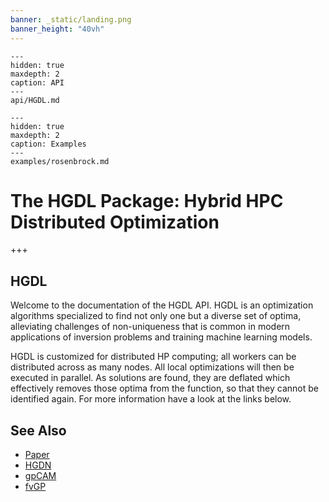 ```yaml
---
banner: _static/landing.png
banner_height: "40vh"
---
```


```{toctree}
---
hidden: true
maxdepth: 2
caption: API
---
api/HGDL.md
```

```{toctree}
---
hidden: true
maxdepth: 2
caption: Examples
---
examples/rosenbrock.md
```

# The HGDL Package: Hybrid HPC Distributed Optimization

+++

## HGDL

Welcome to the documentation of the HGDL API.
HGDL is an optimization algorithms specialized to find not only one but a diverse set of optima,
alleviating challenges of non-uniqueness that is common in modern applications of inversion problems
and training machine learning models.


HGDL is customized for distributed HP computing; all workers can be distributed across as many nodes.
All local optimizations will then be executed in parallel.
As solutions are found, they are deflated which effectively removes those optima from the function,
so that they cannot be identified again. For more information have a look at the links below.

## See Also

* [Paper](https://ieeexplore.ieee.org/abstract/document/9652812)
* [HGDN](https://www.sciencedirect.com/science/article/pii/S037704271730225X)
* [gpCAM](https://gpcam.readthedocs.io)
* [fvGP](https://fvgp.readthedocs.io)
